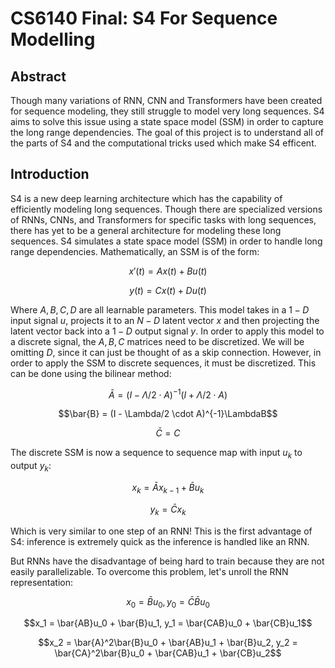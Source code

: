 # CS6140 Final: S4 For Sequence Modelling

## Abstract
Though many variations of RNN, CNN and Transformers have been created for sequence modeling, they still struggle to model very long sequences. S4 aims to solve this issue using a state space model (SSM) in order to capture the long range dependencies. The goal of this project is to understand all of the parts of S4 and the computational tricks used which make S4 efficent. 

## Introduction
S4 is a new deep learning architecture which has the capability of efficiently modeling long sequences. Though there are specialized versions of RNNs, CNNs, and Transformers for specific tasks with long sequences, there has yet to be a general architecture for modeling these long sequences. S4 simulates a state space model (SSM) in order to handle long range dependencies. Mathematically, an SSM is of the form: 

$$x'(t) = Ax(t) + Bu(t)$$

$$y(t) = Cx(t) + Du(t)$$

Where $A, B, C, D$ are all learnable parameters. This model takes in a $1-D$ input signal $u$, projects it to an $N-D$ latent vector $x$ and then projecting the latent vector back into a $1-D$ output signal $y$. In order to apply this model to a discrete signal, the $A, B, C$ matrices need to be discretized. We will be omitting $D$, since it can just be thought of as a skip connection. However, in order to apply the SSM to discrete sequences, it must be discretized. This can be done using the bilinear method: 

$$\bar{A} = (I - \Lambda/2 \cdot A)^{-1}(I + \Lambda/2 \cdot A)$$

$$\bar{B} = (I - \Lambda/2 \cdot A)^{-1}\LambdaB$$

$$\bar{C} = C$$

The discrete SSM is now a sequence to sequence map with input $u_k$ to output $y_k$: 

$$x_k = \bar{A}x_{k-1} + \bar{B}u_k$$

$$y_k = \bar{C}x_k$$

Which is very similar to one step of an RNN! This is the first advantage of S4: inference is extremely quick as the inference is handled like an RNN. 

But RNNs have the disadvantage of being hard to train because they are not easily parallelizable. To overcome this problem, let's unroll the RNN representation: 

$$x_0 = \bar{B}u_0, y_0 = \bar{C}\bar{B}u_0$$

$$x_1 = \bar{AB}u_0 + \bar{B}u_1, y_1 = \bar{CAB}u_0 + \bar{CB}u_1$$

$$x_2 = \bar{A}^2\bar{B}u_0 + \bar{AB}u_1 + \bar{B}u_2, y_2 = \bar{CA}^2\bar{B}u_0 + \bar{CAB}u_1 + \bar{CB}u_2$$
